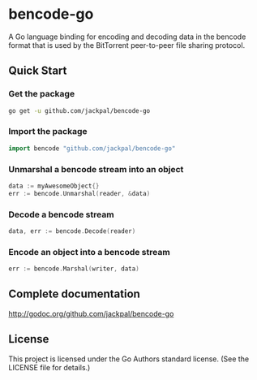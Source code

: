 # bencode-go

A Go language binding for encoding and decoding data in the bencode format that
is used by the BitTorrent peer-to-peer file sharing protocol.

## Quick Start

### Get the package
```bash
go get -u github.com/jackpal/bencode-go
```

### Import the package
```go
import bencode "github.com/jackpal/bencode-go"
```

### Unmarshal a bencode stream into an object
```go
data := myAwesomeObject{}
err := bencode.Unmarshal(reader, &data)
```

### Decode a bencode stream
```go
data, err := bencode.Decode(reader)
```

### Encode an object into a bencode stream
```go
err := bencode.Marshal(writer, data)
```

## Complete documentation

http://godoc.org/github.com/jackpal/bencode-go

## License

This project is licensed under the Go Authors standard license. (See the LICENSE
file for details.)
